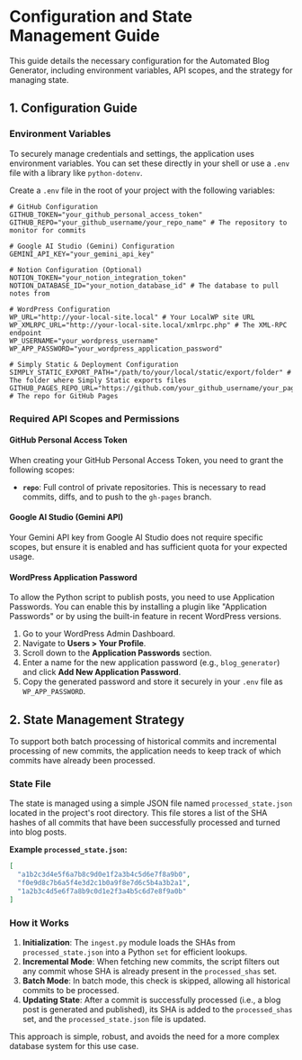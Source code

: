 # Configuration and State Management Guide

This guide details the necessary configuration for the Automated Blog Generator, including environment variables, API scopes, and the strategy for managing state.

## 1. Configuration Guide

### Environment Variables

To securely manage credentials and settings, the application uses environment variables. You can set these directly in your shell or use a `.env` file with a library like `python-dotenv`.

Create a `.env` file in the root of your project with the following variables:

```
# GitHub Configuration
GITHUB_TOKEN="your_github_personal_access_token"
GITHUB_REPO="your_github_username/your_repo_name" # The repository to monitor for commits

# Google AI Studio (Gemini) Configuration
GEMINI_API_KEY="your_gemini_api_key"

# Notion Configuration (Optional)
NOTION_TOKEN="your_notion_integration_token"
NOTION_DATABASE_ID="your_notion_database_id" # The database to pull notes from

# WordPress Configuration
WP_URL="http://your-local-site.local" # Your LocalWP site URL
WP_XMLRPC_URL="http://your-local-site.local/xmlrpc.php" # The XML-RPC endpoint
WP_USERNAME="your_wordpress_username"
WP_APP_PASSWORD="your_wordpress_application_password"

# Simply Static & Deployment Configuration
SIMPLY_STATIC_EXPORT_PATH="/path/to/your/local/static/export/folder" # The folder where Simply Static exports files
GITHUB_PAGES_REPO_URL="https://github.com/your_github_username/your_pages_repo.git" # The repo for GitHub Pages
```

### Required API Scopes and Permissions

#### GitHub Personal Access Token

When creating your GitHub Personal Access Token, you need to grant the following scopes:

*   **`repo`**: Full control of private repositories. This is necessary to read commits, diffs, and to push to the `gh-pages` branch.

#### Google AI Studio (Gemini API)

Your Gemini API key from Google AI Studio does not require specific scopes, but ensure it is enabled and has sufficient quota for your expected usage.

#### WordPress Application Password

To allow the Python script to publish posts, you need to use Application Passwords. You can enable this by installing a plugin like "Application Passwords" or by using the built-in feature in recent WordPress versions.

1.  Go to your WordPress Admin Dashboard.
2.  Navigate to **Users > Your Profile**.
3.  Scroll down to the **Application Passwords** section.
4.  Enter a name for the new application password (e.g., `blog_generator`) and click **Add New Application Password**.
5.  Copy the generated password and store it securely in your `.env` file as `WP_APP_PASSWORD`.

## 2. State Management Strategy

To support both batch processing of historical commits and incremental processing of new commits, the application needs to keep track of which commits have already been processed.

### State File

The state is managed using a simple JSON file named `processed_state.json` located in the project's root directory. This file stores a list of the SHA hashes of all commits that have been successfully processed and turned into blog posts.

**Example `processed_state.json`:**

```json
[
  "a1b2c3d4e5f6a7b8c9d0e1f2a3b4c5d6e7f8a9b0",
  "f0e9d8c7b6a5f4e3d2c1b0a9f8e7d6c5b4a3b2a1",
  "1a2b3c4d5e6f7a8b9c0d1e2f3a4b5c6d7e8f9a0b"
]
```

### How it Works

1.  **Initialization**: The `ingest.py` module loads the SHAs from `processed_state.json` into a Python `set` for efficient lookups.
2.  **Incremental Mode**: When fetching new commits, the script filters out any commit whose SHA is already present in the `processed_shas` set.
3.  **Batch Mode**: In batch mode, this check is skipped, allowing all historical commits to be processed.
4.  **Updating State**: After a commit is successfully processed (i.e., a blog post is generated and published), its SHA is added to the `processed_shas` set, and the `processed_state.json` file is updated.

This approach is simple, robust, and avoids the need for a more complex database system for this use case.


